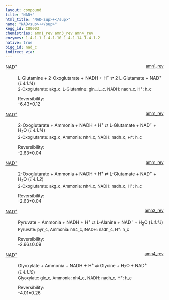 ```yaml
---
layout: compound
title: "NAD+"
html_title: "NAD<sup>+</sup>"
name: "NAD<sup>+</sup>"
kegg_id: C00003
chemistries: amn1_rev amn3_rev amn4_rev
enzymes: 1.4.1.1 1.4.1.10 1.4.1.14 1.4.1.2
native: true
bigg_id: nad_c
indirect_via: 
---
```

<dl><dt class='rs-product'><a href='/compounds/C00003' class='link-dark' data-bs-toggle='tooltip' data-bs-html='true' data-bs-title='KEGG: C00003'>NAD<sup>+</sup></a><span style='float: right; max-width: 40%'><a href='/chemistries/amn1_rev' class='link-dark opacity-50' style='font-size: small; word-wrap: anywhere;'>amn1_rev</a></span></dt><dd><p>L-Glutamine + 2-Oxoglutarate + NADH + H<sup>+</sup> &#8644; 2 L-Glutamate + NAD<sup>+</sup> (<i>1.4.1.14</i>)<br /><span style='font-size: small;'><span data-bs-toggle='tooltip' data-bs-html='true' data-bs-title='KEGG: C00026'>2-Oxoglutarate</span>: akg_c, <span data-bs-toggle='tooltip' data-bs-html='true' data-bs-title='KEGG: C00064'>L-Glutamine</span>: gln__L_c, <span data-bs-toggle='tooltip' data-bs-html='true' data-bs-title='KEGG: C00004'>NADH</span>: nadh_c, <span data-bs-toggle='tooltip' data-bs-html='true' data-bs-title='KEGG: C00080'>H<sup>+</sup></span>: h_c</span><br /><div class="reversibility_info">Reversibility: <div class="progress" style="flex-direction: row-reverse;"><div class="progress-bar bg-success" role="progressbar" style="width: 64.26%" aria-valuenow="-6.42566811065625" aria-valuemin="0" aria-valuemax="10"></div><div class="progress-bar bg-warning" role="progressbar" style="width: 1.21%" aria-valuenow="-6.42566811065625" aria-valuemin="0" aria-valuemax="10"></div></div><span>-6.43&plusmn;0.12</span><div class="progress"><div class="progress-bar bg-danger" role="progressbar" style="width: 0%" aria-valuenow="-6.42566811065625" aria-valuemin="0" aria-valuemax="10"></div></div></div></p><dl></dl></dd></dl><dl><dt class='rs-product'><a href='/compounds/C00003' class='link-dark' data-bs-toggle='tooltip' data-bs-html='true' data-bs-title='KEGG: C00003'>NAD<sup>+</sup></a><span style='float: right; max-width: 40%'><a href='/chemistries/amn1_rev' class='link-dark opacity-50' style='font-size: small; word-wrap: anywhere;'>amn1_rev</a></span></dt><dd><p>2-Oxoglutarate + Ammonia + NADH + H<sup>+</sup> &#8644; L-Glutamate + NAD<sup>+</sup> + H<sub>2</sub>O (<i>1.4.1.14</i>)<br /><span style='font-size: small;'><span data-bs-toggle='tooltip' data-bs-html='true' data-bs-title='KEGG: C00026'>2-Oxoglutarate</span>: akg_c, <span data-bs-toggle='tooltip' data-bs-html='true' data-bs-title='KEGG: C00014'>Ammonia</span>: nh4_c, <span data-bs-toggle='tooltip' data-bs-html='true' data-bs-title='KEGG: C00004'>NADH</span>: nadh_c, <span data-bs-toggle='tooltip' data-bs-html='true' data-bs-title='KEGG: C00080'>H<sup>+</sup></span>: h_c</span><br /><div class="reversibility_info">Reversibility: <div class="progress" style="flex-direction: row-reverse;"><div class="progress-bar bg-success" role="progressbar" style="width: 26.32%" aria-valuenow="-2.6316868920753773" aria-valuemin="0" aria-valuemax="10"></div><div class="progress-bar bg-warning" role="progressbar" style="width: 0.45%" aria-valuenow="-2.6316868920753773" aria-valuemin="0" aria-valuemax="10"></div></div><span>-2.63&plusmn;0.04</span><div class="progress"><div class="progress-bar bg-danger" role="progressbar" style="width: 0%" aria-valuenow="-2.6316868920753773" aria-valuemin="0" aria-valuemax="10"></div></div></div></p><dl></dl></dd></dl><dl><dt class='rs-product'><a href='/compounds/C00003' class='link-dark' data-bs-toggle='tooltip' data-bs-html='true' data-bs-title='KEGG: C00003'>NAD<sup>+</sup></a><span style='float: right; max-width: 40%'><a href='/chemistries/amn1_rev' class='link-dark opacity-50' style='font-size: small; word-wrap: anywhere;'>amn1_rev</a></span></dt><dd><p>2-Oxoglutarate + Ammonia + NADH + H<sup>+</sup> &#8644; L-Glutamate + NAD<sup>+</sup> + H<sub>2</sub>O (<i>1.4.1.2</i>)<br /><span style='font-size: small;'><span data-bs-toggle='tooltip' data-bs-html='true' data-bs-title='KEGG: C00026'>2-Oxoglutarate</span>: akg_c, <span data-bs-toggle='tooltip' data-bs-html='true' data-bs-title='KEGG: C00014'>Ammonia</span>: nh4_c, <span data-bs-toggle='tooltip' data-bs-html='true' data-bs-title='KEGG: C00004'>NADH</span>: nadh_c, <span data-bs-toggle='tooltip' data-bs-html='true' data-bs-title='KEGG: C00080'>H<sup>+</sup></span>: h_c</span><br /><div class="reversibility_info">Reversibility: <div class="progress" style="flex-direction: row-reverse;"><div class="progress-bar bg-success" role="progressbar" style="width: 26.32%" aria-valuenow="-2.6316868920753773" aria-valuemin="0" aria-valuemax="10"></div><div class="progress-bar bg-warning" role="progressbar" style="width: 0.45%" aria-valuenow="-2.6316868920753773" aria-valuemin="0" aria-valuemax="10"></div></div><span>-2.63&plusmn;0.04</span><div class="progress"><div class="progress-bar bg-danger" role="progressbar" style="width: 0%" aria-valuenow="-2.6316868920753773" aria-valuemin="0" aria-valuemax="10"></div></div></div></p><dl></dl></dd></dl><dl><dt class='rs-product'><a href='/compounds/C00003' class='link-dark' data-bs-toggle='tooltip' data-bs-html='true' data-bs-title='KEGG: C00003'>NAD<sup>+</sup></a><span style='float: right; max-width: 40%'><a href='/chemistries/amn3_rev' class='link-dark opacity-50' style='font-size: small; word-wrap: anywhere;'>amn3_rev</a></span></dt><dd><p>Pyruvate + Ammonia + NADH + H<sup>+</sup> &#8644; L-Alanine + NAD<sup>+</sup> + H<sub>2</sub>O (<i>1.4.1.1</i>)<br /><span style='font-size: small;'><span data-bs-toggle='tooltip' data-bs-html='true' data-bs-title='KEGG: C00022'>Pyruvate</span>: pyr_c, <span data-bs-toggle='tooltip' data-bs-html='true' data-bs-title='KEGG: C00014'>Ammonia</span>: nh4_c, <span data-bs-toggle='tooltip' data-bs-html='true' data-bs-title='KEGG: C00004'>NADH</span>: nadh_c, <span data-bs-toggle='tooltip' data-bs-html='true' data-bs-title='KEGG: C00080'>H<sup>+</sup></span>: h_c</span><br /><div class="reversibility_info">Reversibility: <div class="progress" style="flex-direction: row-reverse;"><div class="progress-bar bg-success" role="progressbar" style="width: 26.57%" aria-valuenow="-2.6570795693217537" aria-valuemin="0" aria-valuemax="10"></div><div class="progress-bar bg-warning" role="progressbar" style="width: 0.86%" aria-valuenow="-2.6570795693217537" aria-valuemin="0" aria-valuemax="10"></div></div><span>-2.66&plusmn;0.09</span><div class="progress"><div class="progress-bar bg-danger" role="progressbar" style="width: 0%" aria-valuenow="-2.6570795693217537" aria-valuemin="0" aria-valuemax="10"></div></div></div></p><dl></dl></dd></dl><dl><dt class='rs-product'><a href='/compounds/C00003' class='link-dark' data-bs-toggle='tooltip' data-bs-html='true' data-bs-title='KEGG: C00003'>NAD<sup>+</sup></a><span style='float: right; max-width: 40%'><a href='/chemistries/amn4_rev' class='link-dark opacity-50' style='font-size: small; word-wrap: anywhere;'>amn4_rev</a></span></dt><dd><p>Glyoxylate + Ammonia + NADH + H<sup>+</sup> &#8644; Glycine + H<sub>2</sub>O + NAD<sup>+</sup> (<i>1.4.1.10</i>)<br /><span style='font-size: small;'><span data-bs-toggle='tooltip' data-bs-html='true' data-bs-title='KEGG: C00048'>Glyoxylate</span>: glx_c, <span data-bs-toggle='tooltip' data-bs-html='true' data-bs-title='KEGG: C00014'>Ammonia</span>: nh4_c, <span data-bs-toggle='tooltip' data-bs-html='true' data-bs-title='KEGG: C00004'>NADH</span>: nadh_c, <span data-bs-toggle='tooltip' data-bs-html='true' data-bs-title='KEGG: C00080'>H<sup>+</sup></span>: h_c</span><br /><div class="reversibility_info">Reversibility: <div class="progress" style="flex-direction: row-reverse;"><div class="progress-bar bg-success" role="progressbar" style="width: 40.11%" aria-valuenow="-4.01127366132551" aria-valuemin="0" aria-valuemax="10"></div><div class="progress-bar bg-warning" role="progressbar" style="width: 2.60%" aria-valuenow="-4.01127366132551" aria-valuemin="0" aria-valuemax="10"></div></div><span>-4.01&plusmn;0.26</span><div class="progress"><div class="progress-bar bg-danger" role="progressbar" style="width: 0%" aria-valuenow="-4.01127366132551" aria-valuemin="0" aria-valuemax="10"></div></div></div></p><dl></dl></dd></dl>